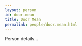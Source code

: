 ```yaml
---
layout: person
id: door.mean
title: Door Mean
permalink: people/door.mean.html
---
```


Person details...